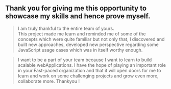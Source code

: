 ## Thank you for giving me this opportunity to showcase my skills and hence prove myself. 
> I am truly thankful to the entire team of yours.\
This project made me learn and reminded me of some of the concepts which were quite familiar but not only that, I discovered and built new approaches, developed new perspective regarding some JavaScript usage cases which was in itself worthy enough.

> I want to be a part of your team because I want to learn to build scalable webApplications. 
> I have the hope of playing an important role in your Fast-paced organization and that it will open doors for me to learn and work on some challenging projects and grow even more, collaborate more. Thankyou !